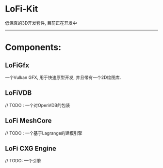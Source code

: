 # LoFi-Kit
低保真的3D开发套件, 目前正在开发中

---
# Components:

## LoFiGfx
一个Vulkan GFX, 用于快速原型开发, 并且带有一个2D绘图库.

## LoFiVDB
// TODO : 一个对OpenVDB的包装

## LoFi MeshCore
// TODO : 一个基于Lagrange的建模引擎

## LoFi CXG Engine
// TODO: 一个引擎


